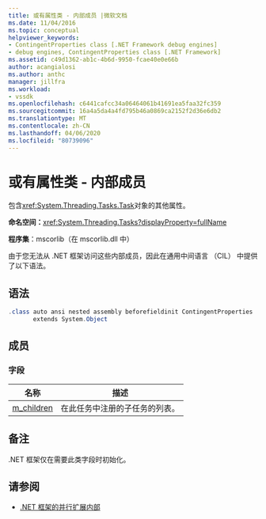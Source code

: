 ```yaml
---
title: 或有属性类 - 内部成员 |微软文档
ms.date: 11/04/2016
ms.topic: conceptual
helpviewer_keywords:
- ContingentProperties class [.NET Framework debug engines]
- debug engines, ContingentProperties class [.NET Framework]
ms.assetid: c49d1362-ab1c-4b6d-9950-fcae40e0e66b
author: acangialosi
ms.author: anthc
manager: jillfra
ms.workload:
- vssdk
ms.openlocfilehash: c6441cafcc34a06464061b41691ea5faa32fc359
ms.sourcegitcommit: 16a4a5da4a4fd795b46a0869ca2152f2d36e6db2
ms.translationtype: MT
ms.contentlocale: zh-CN
ms.lasthandoff: 04/06/2020
ms.locfileid: "80739096"
---
```

# <a name="contingentproperties-class---internal-members"></a>或有属性类 - 内部成员
包含<xref:System.Threading.Tasks.Task>对象的其他属性。

 **命名空间：**<xref:System.Threading.Tasks?displayProperty=fullName>

 **程序集**：mscorlib（在 mscorlib.dll 中）

 由于您无法从 .NET 框架访问这些内部成员，因此在通用中间语言 （CIL） 中提供了以下语法。

## <a name="syntax"></a>语法

```csharp
.class auto ansi nested assembly beforefieldinit ContingentProperties
       extends System.Object
```

## <a name="members"></a>成员

### <a name="fields"></a>字段

|名称|描述|
|----------|-----------------|
|[m_children](../../extensibility/debugger/m-children-field.md)|在此任务中注册的子任务的列表。|

## <a name="remarks"></a>备注
 .NET 框架仅在需要此类字段时初始化。

## <a name="see-also"></a>请参阅
- [.NET 框架的并行扩展内部](../../extensibility/debugger/parallel-extension-internals-for-the-dotnet-framework.md)
